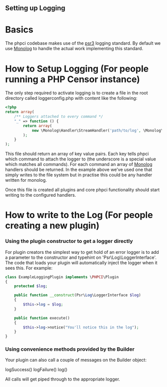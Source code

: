 Setting up Logging
------------------

Basics
======

The phpci codebase makes use of the [psr3](https://github.com/php-fig/fig-standards/blob/master/accepted/PSR-3-logger-interface.md) logging standard. By default we use [Monolog](https://github.com/Seldaek/monolog) to handle the actual work implementing this standard.

How to Setup Logging (For people running a PHP Censor instance)
===============================================================

The only step required to activate logging is to create a file in the root directory called loggerconfig.php with content like the following:

```php
<?php
return array(
    /** Loggers attached to every command */
    "_" => function () {
        return array(
            new \Monolog\Handler\StreamHandler('path/to/log', \Monolog\Logger::ERROR),
        );
    }
);
```
This file should return an array of key value pairs. Each key tells phpci which command to attach the logger to (the underscore is a special value which matches all commands). For each command an array of [Monolog](https://github.com/Seldaek/monolog) handlers should be returned. In the example above we've used one that simply writes to the file system but in practise this could be any handler written for monolog.

Once this file is created all plugins and core phpci functionality should start writing to the configured handlers. 

How to write to the Log (For people creating a new plugin)
==========================================================

### Using the plugin constructor to get a logger directly

For plugin creators the simplest way to get hold of an error logger is to add a parameter to the constructor and typehint on 'Psr\Log\LoggerInterface'. The code that loads your plugin will automatically inject the logger when it sees this. For example:
```php
class ExampleLoggingPlugin implements \PHPCI\Plugin
{
    protected $log;

    public function __construct(Psr\Log\LoggerInterface $log)
    {
        $this->log = $log;
    }

    public function execute()
    {
        $this->log->notice("You'll notice this in the log");
    }
}
```

### Using convenience methods provided by the Builder
Your plugin can also call a couple of messages on the Builder object:

logSuccess()
logFailure()
log()

All calls will get piped through to the appropriate logger.
